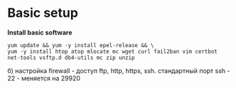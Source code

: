 Basic setup
========================

**Install basic software**
``` 
yum update && yum -y install epel-release && \
yum -y install htop atop mlocate mc wget curl fail2ban vim certbot net-tools vsftp.d db4-utils mc zip unzip
```
 
 б) настройка firewall - доступ ftp, http, https, ssh. стандартный порт ssh - 22 - меняется на 29920